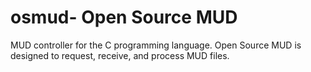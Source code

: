# osmud- Open Source MUD

MUD controller for the C programming language. Open Source MUD is
designed to request, receive, and process MUD files.
